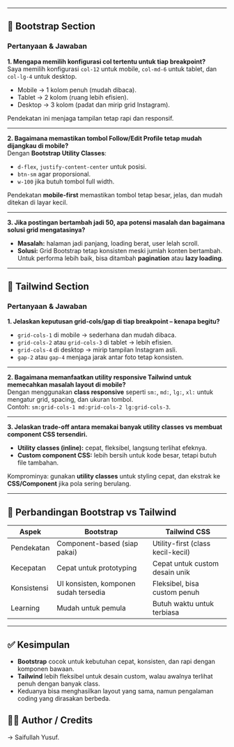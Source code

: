 
---

## 🚀 Bootstrap Section

### Pertanyaan & Jawaban

**1. Mengapa memilih konfigurasi col tertentu untuk tiap breakpoint?**  
Saya memilih konfigurasi `col-12` untuk mobile, `col-md-6` untuk tablet, dan `col-lg-4` untuk desktop.  
- Mobile → 1 kolom penuh (mudah dibaca).  
- Tablet → 2 kolom (ruang lebih efisien).  
- Desktop → 3 kolom (padat dan mirip grid Instagram).  

Pendekatan ini menjaga tampilan tetap rapi dan responsif.

---

**2. Bagaimana memastikan tombol Follow/Edit Profile tetap mudah dijangkau di mobile?**  
Dengan **Bootstrap Utility Classes**:  
- `d-flex`, `justify-content-center` untuk posisi.  
- `btn-sm` agar proporsional.  
- `w-100` jika butuh tombol full width.  

Pendekatan **mobile-first** memastikan tombol tetap besar, jelas, dan mudah ditekan di layar kecil.

---

**3. Jika postingan bertambah jadi 50, apa potensi masalah dan bagaimana solusi grid mengatasinya?**  
- **Masalah:** halaman jadi panjang, loading berat, user lelah scroll.  
- **Solusi:** Grid Bootstrap tetap konsisten meski jumlah konten bertambah. Untuk performa lebih baik, bisa ditambah **pagination** atau **lazy loading**.

---

## 🌟 Tailwind Section

### Pertanyaan & Jawaban

**1. Jelaskan keputusan grid-cols/gap di tiap breakpoint – kenapa begitu?**  
- `grid-cols-1` di mobile → sederhana dan mudah dibaca.  
- `grid-cols-2` atau `grid-cols-3` di tablet → lebih efisien.  
- `grid-cols-4` di desktop → mirip tampilan Instagram asli.  
- `gap-2` atau `gap-4` menjaga jarak antar foto tetap konsisten.  

---

**2. Bagaimana memanfaatkan utility responsive Tailwind untuk memecahkan masalah layout di mobile?**  
Dengan menggunakan **class responsive** seperti `sm:`, `md:`, `lg:`, `xl:` untuk mengatur grid, spacing, dan ukuran tombol.  
Contoh: `sm:grid-cols-1 md:grid-cols-2 lg:grid-cols-3`.

---

**3. Jelaskan trade-off antara memakai banyak utility classes vs membuat component CSS tersendiri.**  
- **Utility classes (inline):** cepat, fleksibel, langsung terlihat efeknya.  
- **Custom component CSS:** lebih bersih untuk kode besar, tetapi butuh file tambahan.  

Komprominya: gunakan **utility classes** untuk styling cepat, dan ekstrak ke **CSS/Component** jika pola sering berulang.

---

## 🔎 Perbandingan Bootstrap vs Tailwind

| Aspek        | Bootstrap                              | Tailwind CSS                         |
|--------------|-----------------------------------------|---------------------------------------|
| Pendekatan   | Component-based (siap pakai)            | Utility-first (class kecil-kecil)     |
| Kecepatan    | Cepat untuk prototyping                 | Cepat untuk custom desain unik         |
| Konsistensi  | UI konsisten, komponen sudah tersedia   | Fleksibel, bisa custom penuh          |
| Learning     | Mudah untuk pemula                      | Butuh waktu untuk terbiasa            |

---

## ✅ Kesimpulan
- **Bootstrap** cocok untuk kebutuhan cepat, konsisten, dan rapi dengan komponen bawaan.  
- **Tailwind** lebih fleksibel untuk desain custom, walau awalnya terlihat penuh dengan banyak class.  
- Keduanya bisa menghasilkan layout yang sama, namun pengalaman coding yang dirasakan berbeda.  



## 👨‍💻 Author / Credits
→ Saifullah Yusuf.
